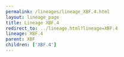 ```yaml
---
permalink: /lineages/lineage_XBF.4.html
layout: lineage_page
title: Lineage XBF.4
redirect_to: ../lineage.html?lineage=XBF.4
lineage: XBF.4
parent: XBF
children: ['XBF.4']
---
```

